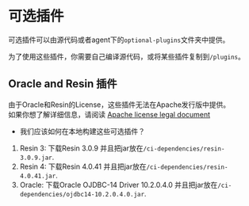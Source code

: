 # 可选插件
可选插件可以由源代码或者agent下的`optional-plugins`文件夹中提供。

为了使用这些插件，你需要自己编译源代码，或将某些插件复制到`/plugins`。



## Oracle and Resin 插件
由于Oracle和Resin的License，这些插件无法在Apache发行版中提供。  
如果你想了解详细信息，请阅读 [Apache license legal document](https://www.apache.org/legal/resolved.html)

- 我们应该如何在本地构建这些可选插件？

1. Resin 3: 下载Resin 3.0.9 并且把jar放在`/ci-dependencies/resin-3.0.9.jar`.
1. Resin 4: 下载Resin 4.0.41 并且把jar放在`/ci-dependencies/resin-4.0.41.jar`.
1. Oracle: 下载Oracle OJDBC-14 Driver 10.2.0.4.0 并且把jar放在`/ci-dependencies/ojdbc14-10.2.0.4.0.jar`.
